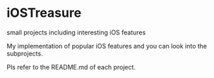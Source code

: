 iOSTreasure
===========

small projects including interesting iOS features

My implementation of popular iOS features and you can look into the subprojects.

Pls refer to the README.md of each project.